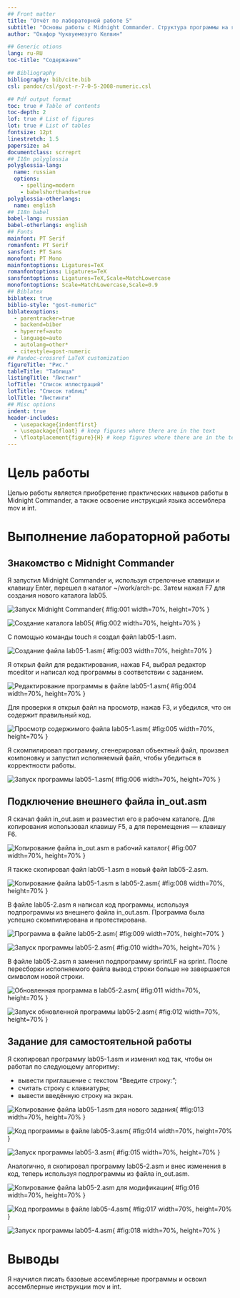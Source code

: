 ```yaml
---
## Front matter
title: "Отчёт по лабораторной работе 5"
subtitle: "Основы работы с Midnight Commander. Структура программы на языке ассемблера NASM. Системные вызовы в ОС GNU Linux"
author: "Окафор Чуквуемезуго Келвин"

## Generic otions
lang: ru-RU
toc-title: "Содержание"

## Bibliography
bibliography: bib/cite.bib
csl: pandoc/csl/gost-r-7-0-5-2008-numeric.csl

## Pdf output format
toc: true # Table of contents
toc-depth: 2
lof: true # List of figures
lot: true # List of tables
fontsize: 12pt
linestretch: 1.5
papersize: a4
documentclass: scrreprt
## I18n polyglossia
polyglossia-lang:
  name: russian
  options:
	- spelling=modern
	- babelshorthands=true
polyglossia-otherlangs:
  name: english
## I18n babel
babel-lang: russian
babel-otherlangs: english
## Fonts
mainfont: PT Serif
romanfont: PT Serif
sansfont: PT Sans
monofont: PT Mono
mainfontoptions: Ligatures=TeX
romanfontoptions: Ligatures=TeX
sansfontoptions: Ligatures=TeX,Scale=MatchLowercase
monofontoptions: Scale=MatchLowercase,Scale=0.9
## Biblatex
biblatex: true
biblio-style: "gost-numeric"
biblatexoptions:
  - parentracker=true
  - backend=biber
  - hyperref=auto
  - language=auto
  - autolang=other*
  - citestyle=gost-numeric
## Pandoc-crossref LaTeX customization
figureTitle: "Рис."
tableTitle: "Таблица"
listingTitle: "Листинг"
lofTitle: "Список иллюстраций"
lotTitle: "Список таблиц"
lolTitle: "Листинги"
## Misc options
indent: true
header-includes:
  - \usepackage{indentfirst}
  - \usepackage{float} # keep figures where there are in the text
  - \floatplacement{figure}{H} # keep figures where there are in the text
---
```


# Цель работы

Целью работы является приобретение практических навыков работы в Midnight Commander, а также освоение инструкций языка ассемблера mov и int.

# Выполнение лабораторной работы

## Знакомство с Midnight Commander

Я запустил Midnight Commander и, используя стрелочные клавиши и клавишу Enter, перешел в каталог ~/work/arch-pc. Затем нажал F7 для создания нового каталога lab05.

![Запуск Midnight Commander](image/01.png){ #fig:001 width=70%, height=70% }

![Создание каталога lab05](image/02.png){ #fig:002 width=70%, height=70% }

С помощью команды touch я создал файл lab05-1.asm.

![Создание файла lab05-1.asm](image/03.png){ #fig:003 width=70%, height=70% }

Я открыл файл для редактирования, нажав F4, выбрал редактор mceditor и написал код программы в соответствии с заданием.

![Редактирование программы в файле lab05-1.asm](image/04.png){ #fig:004 width=70%, height=70% }

Для проверки я открыл файл на просмотр, нажав F3, и убедился, что он содержит правильный код.

![Просмотр содержимого файла lab05-1.asm](image/05.png){ #fig:005 width=70%, height=70% }

Я скомпилировал программу, сгенерировал объектный файл, произвел компоновку и запустил исполняемый файл, чтобы убедиться в корректности работы.

![Запуск программы lab05-1.asm](image/06.png){ #fig:006 width=70%, height=70% }

## Подключение внешнего файла in_out.asm

Я скачал файл in_out.asm и разместил его в рабочем каталоге. Для копирования использовал клавишу F5, а для перемещения — клавишу F6.

![Копирование файла in_out.asm в рабочий каталог](image/07.png){ #fig:007 width=70%, height=70% }

Я также скопировал файл lab05-1.asm в новый файл lab05-2.asm.

![Копирование файла lab05-1.asm в lab05-2.asm](image/08.png){ #fig:008 width=70%, height=70% }

В файле lab05-2.asm я написал код программы, используя подпрограммы из внешнего файла in_out.asm. Программа была успешно скомпилирована и протестирована.

![Программа в файле lab05-2.asm](image/09.png){ #fig:009 width=70%, height=70% }

![Запуск программы lab05-2.asm](image/10.png){ #fig:010 width=70%, height=70% }

В файле lab05-2.asm я заменил подпрограмму sprintLF на sprint. После пересборки исполняемого файла вывод строки больше не завершается символом новой строки.

![Обновленная программа в lab05-2.asm](image/11.png){ #fig:011 width=70%, height=70% }

![Запуск обновленной программы lab05-2.asm](image/12.png){ #fig:012 width=70%, height=70% }

## Задание для самостоятельной работы

Я скопировал программу lab05-1.asm и изменил код так, чтобы он работал по следующему алгоритму:

* вывести приглашение с текстом “Введите строку:”;
* считать строку с клавиатуры;
* вывести введённую строку на экран.

![Копирование файла lab05-1.asm для нового задания](image/13.png){ #fig:013 width=70%, height=70% }

![Код программы в файле lab05-3.asm](image/14.png){ #fig:014 width=70%, height=70% }

![Запуск программы lab05-3.asm](image/15.png){ #fig:015 width=70%, height=70% }

Аналогично, я скопировал программу lab05-2.asm и внес изменения в код, теперь используя подпрограммы из файла in_out.asm.

![Копирование файла lab05-2.asm для модификации](image/16.png){ #fig:016 width=70%, height=70% }

![Код программы в файле lab05-4.asm](image/17.png){ #fig:017 width=70%, height=70% }

![Запуск программы lab05-4.asm](image/18.png){ #fig:018 width=70%, height=70% }

# Выводы

Я научился писать базовые ассемблерные программы и освоил ассемблерные инструкции mov и int.
